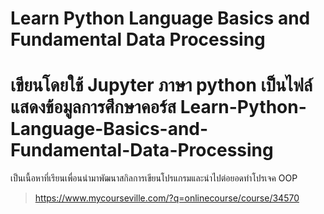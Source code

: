 # Learn Python Language Basics and Fundamental Data Processing
 
 # เขียนโดยใช้ Jupyter ภาษา python เป็นไฟล์แสดงข้อมูลการศึกษาคอร์ส Learn-Python-Language-Basics-and-Fundamental-Data-Processing 
เป็นเนื้อหาที่เรียนเพื่อนนำมาพัฒนาสกิลการเขียนโปรแกรมและนำไปต่อยอดทำโปรเจค OOP
>https://www.mycourseville.com/?q=onlinecourse/course/34570
